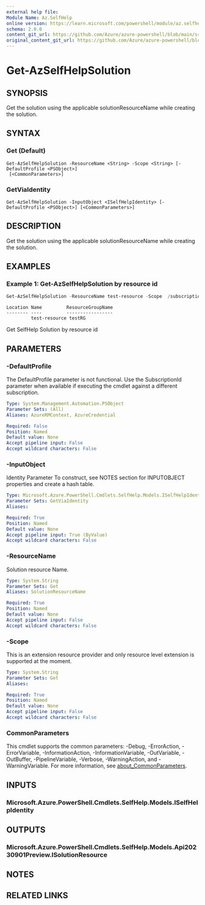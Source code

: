 ```yaml
---
external help file: 
Module Name: Az.SelfHelp
online version: https://learn.microsoft.com/powershell/module/az.selfhelp/get-azselfhelpsolution
schema: 2.0.0
content_git_url: https://github.com/Azure/azure-powershell/blob/main/src/SelfHelp/help/Get-AzSelfHelpSolution.md
original_content_git_url: https://github.com/Azure/azure-powershell/blob/main/src/SelfHelp/help/Get-AzSelfHelpSolution.md
---
```


# Get-AzSelfHelpSolution

## SYNOPSIS
Get the solution using the applicable solutionResourceName while creating the solution.

## SYNTAX

### Get (Default)
```
Get-AzSelfHelpSolution -ResourceName <String> -Scope <String> [-DefaultProfile <PSObject>]
 [<CommonParameters>]
```

### GetViaIdentity
```
Get-AzSelfHelpSolution -InputObject <ISelfHelpIdentity> [-DefaultProfile <PSObject>] [<CommonParameters>]
```

## DESCRIPTION
Get the solution using the applicable solutionResourceName while creating the solution.

## EXAMPLES

### Example 1: Get-AzSelfHelpSolution by resource id
```powershell
Get-AzSelfHelpSolution -ResourceName test-resource -Scope  /subscriptions/<subid>/resourceGroups/testRG/providers/Microsoft.KeyVault/testkv/testDB
```

```output
Location Name         ResourceGroupName
-------- ----         -----------------
         test-resource testRG
```

Get SelfHelp Solution by resource id

## PARAMETERS

### -DefaultProfile
The DefaultProfile parameter is not functional.
Use the SubscriptionId parameter when available if executing the cmdlet against a different subscription.

```yaml
Type: System.Management.Automation.PSObject
Parameter Sets: (All)
Aliases: AzureRMContext, AzureCredential

Required: False
Position: Named
Default value: None
Accept pipeline input: False
Accept wildcard characters: False
```

### -InputObject
Identity Parameter
To construct, see NOTES section for INPUTOBJECT properties and create a hash table.

```yaml
Type: Microsoft.Azure.PowerShell.Cmdlets.SelfHelp.Models.ISelfHelpIdentity
Parameter Sets: GetViaIdentity
Aliases:

Required: True
Position: Named
Default value: None
Accept pipeline input: True (ByValue)
Accept wildcard characters: False
```

### -ResourceName
Solution resource Name.

```yaml
Type: System.String
Parameter Sets: Get
Aliases: SolutionResourceName

Required: True
Position: Named
Default value: None
Accept pipeline input: False
Accept wildcard characters: False
```

### -Scope
This is an extension resource provider and only resource level extension is supported at the moment.

```yaml
Type: System.String
Parameter Sets: Get
Aliases:

Required: True
Position: Named
Default value: None
Accept pipeline input: False
Accept wildcard characters: False
```

### CommonParameters
This cmdlet supports the common parameters: -Debug, -ErrorAction, -ErrorVariable, -InformationAction, -InformationVariable, -OutVariable, -OutBuffer, -PipelineVariable, -Verbose, -WarningAction, and -WarningVariable. For more information, see [about_CommonParameters](http://go.microsoft.com/fwlink/?LinkID=113216).

## INPUTS

### Microsoft.Azure.PowerShell.Cmdlets.SelfHelp.Models.ISelfHelpIdentity

## OUTPUTS

### Microsoft.Azure.PowerShell.Cmdlets.SelfHelp.Models.Api20230901Preview.ISolutionResource

## NOTES

## RELATED LINKS

